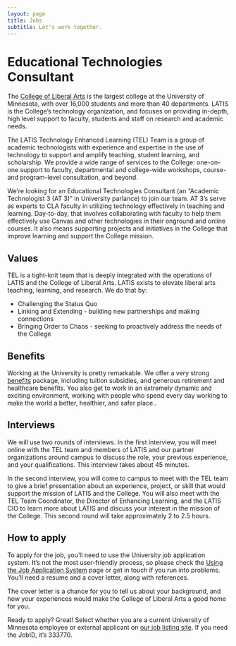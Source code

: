 ```yaml
---
layout: page
title: Jobs
subtitle: Let's work together.
---
```


# Educational Technologies Consultant #

The [College of Liberal Arts](http://cla.umn.edu/) is the largest college at the University of Minnesota, with over 16,000 students and more than 40 departments.  LATIS is the College’s technology organization, and focuses on providing in-depth, high level support to faculty, students and staff on research and academic needs.  

The LATIS Technology Enhanced Learning (TEL) Team is a group of academic technologists with experience and expertise in the use of technology to support and amplify teaching, student learning, and scholarship. We provide a wide range of services to the College: one-on-one support to faculty, departmental and college-wide workshops, course- and program-level consultation, and beyond.

We’re looking for an Educational Technologies Consultant (an “Academic Technologist 3 (AT 3)” in University parlance) to join our team. AT 3’s serve as experts to CLA faculty in utilizing technology effectively in teaching and learning. Day-to-day, that involves collaborating with faculty to help them effectively use Canvas and other technologies in their onground and online courses. It also means supporting projects and initiatives in the College that improve learning and support the College mission. 

## Values ##

TEL is a tight-knit team that is deeply integrated with the operations of LATIS and the College of Liberal Arts. LATIS exists to elevate liberal arts teaching, learning, and research. We do that by:

* Challenging the Status Quo
* Linking and Extending - building new partnerships and making connections
* Bringing Order to Chaos - seeking to proactively address the needs of the College

## Benefits ##

Working at the University is pretty remarkable. We offer a very strong [benefits](https://humanresources.umn.edu/benefits) package, including tuition subsidies, and generous retirement and healthcare benefits. You also get to work in an extremely dynamic and exciting environment, working with people who spend every day working to make the world a better, healthier, and safer place.. 

## Interviews ##
We will use two rounds of interviews. In the first interview, you will meet online with the TEL team and members of LATIS and our partner organizations around campus to discuss the role, your previous experience, and your qualifications. This interview takes about 45 minutes.

In the second interview, you will come to campus to meet with the TEL team to give a brief presentation about an experience, project, or skill that would support the mission of LATIS and the College. You will also meet with the TEL Team Coordinator, the Director of Enhancing Learning, and the LATIS CIO to learn more about LATIS and discuss your interest in the mission of the College. This second round will take approximately 2 to 2.5 hours.

## How to apply ##

To apply for the job, you’ll need to use the University job application system. It’s not the most user-friendly process, so please check the [Using the Job Application System](http://humanresources.umn.edu/find-job/using-employment-system) page or get in touch if you run into problems. You’ll need a resume and a cover letter, along with references.

The cover letter is a chance for you to tell us about your background, and how your experiences would make the College of Liberal Arts a good home for you.

Ready to apply? Great! Select whether you are a current University of Minnesota employee or external applicant on [our job listing site](https://jobsearch.cla.umn.edu/333770). If you need the JobID, it’s 333770.

